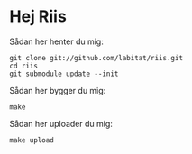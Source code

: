 Hej Riis
========

Sådan her henter du mig:

    git clone git://github.com/labitat/riis.git
    cd riis
    git submodule update --init

Sådan her bygger du mig:

    make

Sådan her uploader du mig:

    make upload
